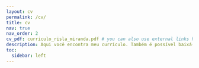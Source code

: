 ```yaml
---
layout: cv
permalink: /cv/
title: cv
nav: true
nav_order: 2
cv_pdf: curriculo_risla_miranda.pdf # you can also use external links here
description: Aqui você encontra meu currículo. Também é possível baixá-lo no botão de PDF.
toc:
  sidebar: left
---
```

